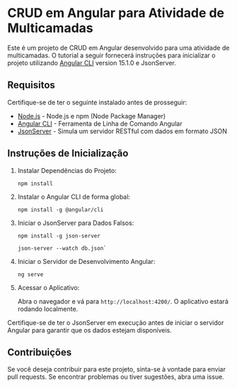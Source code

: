 # CRUD em Angular para Atividade de Multicamadas

Este é um projeto de CRUD em Angular desenvolvido para uma atividade de multicamadas. O tutorial a seguir fornecerá instruções para inicializar o projeto utilizando [Angular CLI](https://github.com/angular/angular-cli) version 15.1.0 e JsonServer.

## Requisitos

Certifique-se de ter o seguinte instalado antes de prosseguir:

- [Node.js](https://nodejs.org/) - Node.js e npm (Node Package Manager)
- [Angular CLI](https://angular.io/cli) - Ferramenta de Linha de Comando Angular
- [JsonServer](https://www.npmjs.com/package/json-server) - Simula um servidor RESTful com dados em formato JSON

## Instruções de Inicialização

1. Instalar Dependências do Projeto:

   ```
   npm install
   ```

2. Instalar o Angular CLI de forma global:

   ```
   npm install -g @angular/cli
   ```

3. Iniciar o JsonServer para Dados Falsos:

   ```
   npm install -g json-server

   json-server --watch db.json`
   ```

4. Iniciar o Servidor de Desenvolvimento Angular:

   ```
   ng serve
   ```

5. Acessar o Aplicativo:

   Abra o navegador e vá para `http://localhost:4200/`. O aplicativo estará rodando localmente.

Certifique-se de ter o JsonServer em execução antes de iniciar o servidor Angular para garantir que os dados estejam disponíveis.

## Contribuições

Se você deseja contribuir para este projeto, sinta-se à vontade para enviar pull requests. Se encontrar problemas ou tiver sugestões, abra uma issue.
